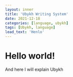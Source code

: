 ```yaml
---
layout: inner
title: 'Ubykh Writing System'
date: 2021-12-18
categories: [language, ubykh]
tags: [Ubykh, language]
lead_text: 'Henlo'
---
```


# Hello world!

And here I will explain Ubykh 